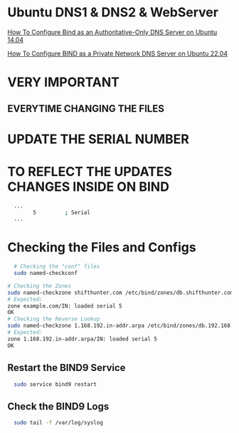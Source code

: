 # Ubuntu DNS1 & DNS2 & WebServer

[How To Configure Bind as an Authoritative-Only DNS Server on Ubuntu 14.04](https://www.digitalocean.com/community/tutorials/how-to-configure-bind-as-an-authoritative-only-dns-server-on-ubuntu-14-04)


[How To Configure BIND as a Private Network DNS Server on Ubuntu 22.04](https://www.digitalocean.com/community/tutorials/how-to-configure-bind-as-a-private-network-dns-server-on-ubuntu-22-04)


# VERY IMPORTANT

## EVERYTIME CHANGING THE FILES
# UPDATE THE SERIAL NUMBER
# TO REFLECT THE UPDATES CHANGES INSIDE ON BIND
```bash
  ...
        5         ; Serial
  ...
```


# Checking the Files and Configs
```bash
  # Checking the "conf" files
  sudo named-checkconf

# Checking the Zones
sudo named-checkzone shifthunter.com /etc/bind/zones/db.shifthunter.com
# Expected:
zone example.com/IN: loaded serial 5
OK
# Checking the Reverse Lookup
sudo named-checkzone 1.168.192.in-addr.arpa /etc/bind/zones/db.192.168.1
# Expected:
zone 1.168.192.in-addr.arpa/IN: loaded serial 5
OK
```
## Restart the BIND9 Service
```bash
  sudo service bind9 restart
```

## Check the BIND9 Logs
```bash
  sudo tail -f /var/log/syslog
```